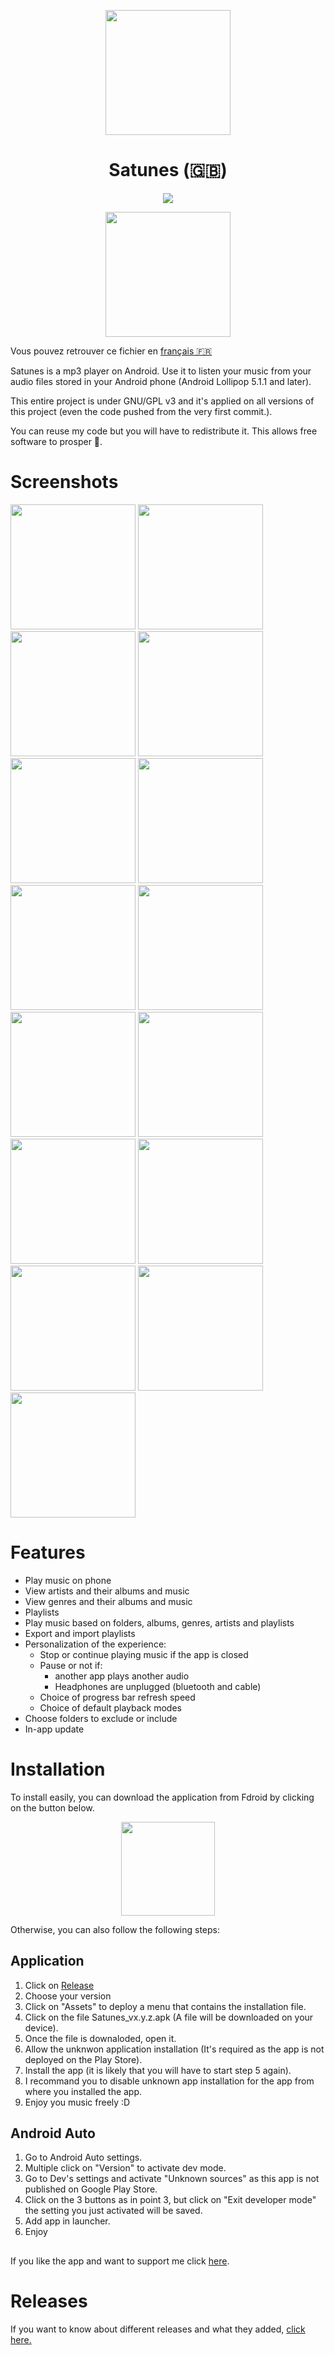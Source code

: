 <p align="center">
  <img src="fastlane/metadata/android/en-US/images/icon.png" width="200">
</p>

<h1 align="center">Satunes (🇬🇧)</h1>
<p align="center">
  <a href="https://github.com/antoinepirlot/Satunes/releases/latest">
    <img src="https://img.shields.io/github/release/antoinepirlot/Satunes.svg?logo=github">
  </a>
</p>
<p align="center">
  <a href="https://f-droid.org/app/io.github.antoinepirlot.satunes"><img src="https://fdroid.gitlab.io/artwork/badge/get-it-on.png" width="200"></a>
</p>

Vous pouvez retrouver ce fichier en [français 🇫🇷](README.md)

Satunes is a mp3 player on Android. Use it to listen your music from your audio files stored in your
Android phone (Android Lollipop 5.1.1 and later).

This entire project is under GNU/GPL v3 and it's applied on all versions of this project (even the
code pushed from the very first commit.).

You can reuse my code but you will have to redistribute it. This allows free software to prosper 🗽.

# Screenshots

<p>
    <img src="fastlane/metadata/android/en-US/images/phoneScreenshots/1.png" width = "200">
    <img src="fastlane/metadata/android/en-US/images/phoneScreenshots/2.png" width = "200">
    <img src="fastlane/metadata/android/en-US/images/phoneScreenshots/3.png" width = "200">
    <img src="fastlane/metadata/android/en-US/images/phoneScreenshots/4.png" width = "200">
    <img src="fastlane/metadata/android/en-US/images/phoneScreenshots/5.png" width = "200">
    <img src="fastlane/metadata/android/en-US/images/phoneScreenshots/6.png" width = "200">
    <img src="fastlane/metadata/android/en-US/images/phoneScreenshots/7.png" width = "200">
    <img src="fastlane/metadata/android/en-US/images/phoneScreenshots/8.png" width = "200">
    <img src="fastlane/metadata/android/en-US/images/phoneScreenshots/9.png" width = "200">
    <img src="fastlane/metadata/android/en-US/images/phoneScreenshots/10.png" width = "200">
    <img src="fastlane/metadata/android/en-US/images/phoneScreenshots/11.png" width = "200">
    <img src="fastlane/metadata/android/en-US/images/phoneScreenshots/12.png" width = "200">
    <img src="fastlane/metadata/android/en-US/images/phoneScreenshots/13.png" width = "200">
    <img src="fastlane/metadata/android/en-US/images/phoneScreenshots/14.png" width = "200">
    <img src="fastlane/metadata/android/en-US/images/phoneScreenshots/15.png" width = "200">
</p>

# Features

* Play music on phone
* View artists and their albums and music
* View genres and their albums and music
* Playlists
* Play music based on folders, albums, genres, artists and playlists
* Export and import playlists
* Personalization of the experience:
    * Stop or continue playing music if the app is closed
    * Pause or not if:
        * another app plays another audio
        * Headphones are unplugged (bluetooth and cable)
    * Choice of progress bar refresh speed
    * Choice of default playback modes
* Choose folders to exclude or include
* In-app update

# Installation

To install easily, you can download the application from Fdroid by clicking on the button below.
<p align="center">
  <a href="https://f-droid.org/app/io.github.antoinepirlot.satunes"><img src="https://fdroid.gitlab.io/artwork/badge/get-it-on.png" width="150"></a>
</p>

Otherwise, you can also follow the following steps:

## Application

1) Click on [Release](https://github.com/antoinepirlot/Satunes/releases)
2) Choose your version
3) Click on "Assets" to deploy a menu that contains the installation file.
4) Click on the file Satunes_vx.y.z.apk (A file will be downloaded on your device).
5) Once the file is downaloded, open it.
6) Allow the unknwon application installation (It's required as the app is not deployed on the Play
   Store).
7) Install the app (it is likely that you will have to start step 5 again).
9) I recommand you to disable unknown app installation for the app from where you installed the app.
10) Enjoy you music freely :D

## Android Auto

1) Go to Android Auto settings.
2) Multiple click on "Version" to activate dev mode.
3) Go to Dev's settings and activate "Unknown sources" as this app is not published on Google Play
   Store.
4) Click on the 3 buttons as in point 3, but click on "Exit developer mode" the setting you just
   activated will be saved.
5) Add app in launcher.
6) Enjoy

##

If you like the app and want to support me click [here](https://tipeee.com/antoinepirlot).

# Releases

If you want to know about different releases and what they added, [click here.](RELEASES_EN.md)
